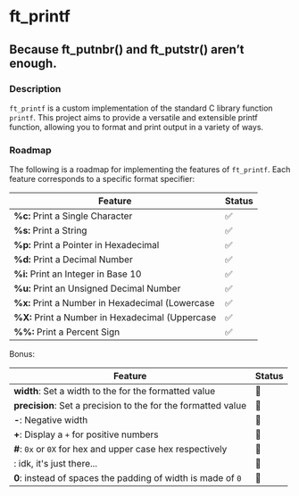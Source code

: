 # ft_printf
## Because ft_putnbr() and ft_putstr() aren’t enough.

### Description

`ft_printf` is a custom implementation of the standard C library function `printf`. This project aims to provide a versatile and extensible printf function, allowing you to format and print output in a variety of ways.

### Roadmap

The following is a roadmap for implementing the features of `ft_printf`. Each feature corresponds to a specific format specifier:

Feature | Status
---|---
**%c:** Print a Single Character | :white_check_mark:
**%s:** Print a String | :white_check_mark:
**%p:** Print a Pointer in Hexadecimal | :white_check_mark:
**%d:** Print a Decimal Number | :white_check_mark:
**%i:** Print an Integer in Base 10 | :white_check_mark:
**%u:** Print an Unsigned Decimal Number | :white_check_mark:
**%x:** Print a Number in Hexadecimal (Lowercase | :white_check_mark:
**%X:** Print a Number in Hexadecimal (Uppercase | :white_check_mark:
**%%:** Print a Percent Sign | :white_check_mark:

Bonus:

Feature | Status
---|---
**width**: Set a width to the for the formatted value | :construction:
**precision**: Set a precision to the for the formatted value | :construction:
**-**: Negative width | :construction:
**+**: Display a `+` for positive numbers | :construction:
**#**: `0x` or `0X` for hex and upper case hex respectively | :construction:
**<space>**: idk, it's just there... | :construction:
**0**: instead of spaces the padding of width is made of `0` | :construction:


